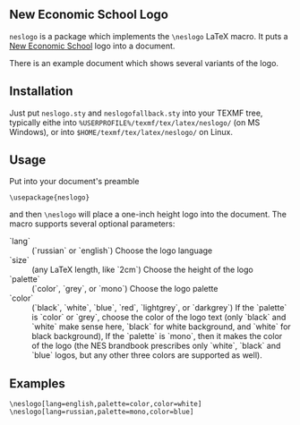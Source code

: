 ## New Economic School Logo

`neslogo` is a package which implements the `\neslogo` LaTeX macro.
It puts a [New Economic School](https://www.nes.ru) logo into a document.

There is an example document which shows several variants of the logo.

## Installation

Just put `neslogo.sty` and `neslogofallback.sty` into your TEXMF tree,
typically eithe into `%USERPROFILE%/texmf/tex/latex/neslogo/` (on MS Windows),
or into `$HOME/texmf/tex/latex/neslogo/` on Linux.

## Usage

Put into your document's preamble

```
\usepackage{neslogo}
```

and then `\neslogo` will place a one-inch height logo into the document.
The macro supports several optional parameters:

<dl>
<dt>`lang`</dt>
<dd>(`russian` or `english`) Choose the logo language</dd>
<dt>`size`</dt>
<dd>(any LaTeX length, like `2cm`) Choose the height of the logo</dd>
<dt>`palette`</dt>
<dd>(`color`, `grey`, or `mono`) Choose the logo palette</dd>
<dt>`color`</dt>
<dd>(`black`, `white`, `blue`, `red`, `lightgrey`, or `darkgrey`) If the `palette` is `color` or `grey`, choose
the color of the logo text (only `black` and `white` make sense here, `black` for white background, and
`white` for black background), If the `palette` is `mono`, then it makes the color of the logo
(the NES brandbook prescribes only `white`, `black` and `blue` logos, but any other three colors are
supported as well).</dd>
</dl>

## Examples

`\neslogo[lang=english,palette=color,color=white]`
`\neslogo[lang=russian,palette=mono,color=blue]`

